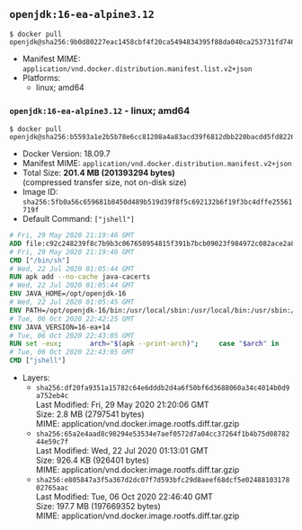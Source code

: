 ## `openjdk:16-ea-alpine3.12`

```console
$ docker pull openjdk@sha256:9b0d80227eac1458cbf4f20ca5494834395f88da040ca253731fd74686dc4a9f
```

-	Manifest MIME: `application/vnd.docker.distribution.manifest.list.v2+json`
-	Platforms:
	-	linux; amd64

### `openjdk:16-ea-alpine3.12` - linux; amd64

```console
$ docker pull openjdk@sha256:b5593a1e2b5b78e6cc81208a4a83acd39f6812dbb220bacdd5fd822602cd6abb
```

-	Docker Version: 18.09.7
-	Manifest MIME: `application/vnd.docker.distribution.manifest.v2+json`
-	Total Size: **201.4 MB (201393294 bytes)**  
	(compressed transfer size, not on-disk size)
-	Image ID: `sha256:5fb0a56c659681b8450d489b519d39f8f5c692132b6f19f3bc4dffe25561719f`
-	Default Command: `["jshell"]`

```dockerfile
# Fri, 29 May 2020 21:19:46 GMT
ADD file:c92c248239f8c7b9b3c067650954815f391b7bcb09023f984972c082ace2a8d0 in / 
# Fri, 29 May 2020 21:19:46 GMT
CMD ["/bin/sh"]
# Wed, 22 Jul 2020 01:05:44 GMT
RUN apk add --no-cache java-cacerts
# Wed, 22 Jul 2020 01:05:44 GMT
ENV JAVA_HOME=/opt/openjdk-16
# Wed, 22 Jul 2020 01:05:45 GMT
ENV PATH=/opt/openjdk-16/bin:/usr/local/sbin:/usr/local/bin:/usr/sbin:/usr/bin:/sbin:/bin
# Tue, 06 Oct 2020 22:42:25 GMT
ENV JAVA_VERSION=16-ea+14
# Tue, 06 Oct 2020 22:43:05 GMT
RUN set -eux; 		arch="$(apk --print-arch)"; 	case "$arch" in 		x86_64) 			downloadUrl=https://download.java.net/java/early_access/alpine/14/binaries/openjdk-16-ea+14_linux-x64-musl_bin.tar.gz; 			downloadSha256=6d6943f9c350ca20fd2892e024c363e538ab4a2c1aeaceeab4450a47cbaca54c; 			;; 		*) echo >&2 "error: unsupported architecture: '$arch'"; exit 1 ;; 	esac; 		wget -O openjdk.tgz "$downloadUrl"; 	echo "$downloadSha256 *openjdk.tgz" | sha256sum -c -; 		mkdir -p "$JAVA_HOME"; 	tar --extract 		--file openjdk.tgz 		--directory "$JAVA_HOME" 		--strip-components 1 		--no-same-owner 	; 	rm openjdk.tgz; 		rm -rf "$JAVA_HOME/lib/security/cacerts"; 	ln -sT /etc/ssl/certs/java/cacerts "$JAVA_HOME/lib/security/cacerts"; 		java -Xshare:dump; 		fileEncoding="$(echo 'System.out.println(System.getProperty("file.encoding"))' | jshell -s -)"; [ "$fileEncoding" = 'UTF-8' ]; rm -rf ~/.java; 	javac --version; 	java --version
# Tue, 06 Oct 2020 22:43:05 GMT
CMD ["jshell"]
```

-	Layers:
	-	`sha256:df20fa9351a15782c64e6dddb2d4a6f50bf6d3688060a34c4014b0d9a752eb4c`  
		Last Modified: Fri, 29 May 2020 21:20:06 GMT  
		Size: 2.8 MB (2797541 bytes)  
		MIME: application/vnd.docker.image.rootfs.diff.tar.gzip
	-	`sha256:65a2e4aad8c98294e53534e7aef0572d7a04cc37264f1b4b75d0878244e59c7f`  
		Last Modified: Wed, 22 Jul 2020 01:13:01 GMT  
		Size: 926.4 KB (926401 bytes)  
		MIME: application/vnd.docker.image.rootfs.diff.tar.gzip
	-	`sha256:e805847a3f5a367d2dc07f7d593bfc29d8aeef68dcf5e0248810317802765aac`  
		Last Modified: Tue, 06 Oct 2020 22:46:40 GMT  
		Size: 197.7 MB (197669352 bytes)  
		MIME: application/vnd.docker.image.rootfs.diff.tar.gzip
